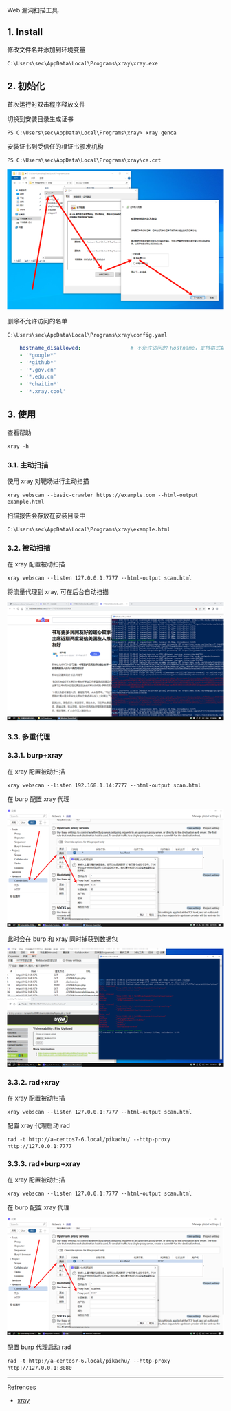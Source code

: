 Web 漏洞扫描工具.

## 1. Install

修改文件名并添加到环境变量

```
C:\Users\sec\AppData\Local\Programs\xray\xray.exe
```

## 2. 初始化

首次运行时双击程序释放文件

切换到安装目录生成证书

```
PS C:\Users\sec\AppData\Local\Programs\xray> xray genca
```

安装证书到受信任的根证书颁发机构

```
PS C:\Users\sec\AppData\Local\Programs\xray\ca.crt
```

![安装证书到受信任的根证书颁发机构](./../../../images/xray/%E5%AE%89%E8%A3%85%E8%AF%81%E4%B9%A6%E5%88%B0%E5%8F%97%E4%BF%A1%E4%BB%BB%E7%9A%84%E6%A0%B9%E8%AF%81%E4%B9%A6%E9%A2%81%E5%8F%91%E6%9C%BA%E6%9E%84.png)

删除不允许访问的名单

```
C:\Users\sec\AppData\Local\Programs\xray\config.yaml
```

```yaml
    hostname_disallowed:                # 不允许访问的 Hostname，支持格式如 t.com、*.t.com、1.1.1.1、1.1.1.1/24、1.1-4.1.1-8
    - '*google*'
    - '*github*'
    - '*.gov.cn'
    - '*.edu.cn'
    - '*chaitin*'
    - '*.xray.cool'
```

## 3. 使用

查看帮助

```
xray -h
```

### 3.1. 主动扫描

使用 xray 对靶场进行主动扫描

```
xray webscan --basic-crawler https://example.com --html-output example.html
```

扫描报告会存放在安装目录中

```
C:\Users\sec\AppData\Local\Programs\xray\example.html
```

### 3.2. 被动扫描

在 xray 配置被动扫描

```
xray webscan --listen 127.0.0.1:7777 --html-output scan.html
```

将流量代理到 xray, 可在后台自动扫描

![此时浏览网页，xray 会在后台自动扫描](./../../../images/xray/%E6%AD%A4%E6%97%B6%E6%B5%8F%E8%A7%88%E7%BD%91%E9%A1%B5%EF%BC%8Cxray%20%E4%BC%9A%E5%9C%A8%E5%90%8E%E5%8F%B0%E8%87%AA%E5%8A%A8%E6%89%AB%E6%8F%8F.png)

### 3.3. 多重代理

### 3.3.1. burp+xray

在 xray 配置被动扫描

```
xray webscan --listen 192.168.1.14:7777 --html-output scan.html
```

在 burp 配置 xray 代理

![在 burp 配置 xray 代理](./../../../images/xray/%E5%9C%A8%20burp%20%E9%85%8D%E7%BD%AE%20xray%20%E4%BB%A3%E7%90%86.png)

此时会在 burp 和 xray 同时捕获到数据包

![此时会在 burp 和 xray 同时捕获到数据包](./../../../images/xray/%E6%AD%A4%E6%97%B6%E4%BC%9A%E5%9C%A8%20burp%20%E5%92%8C%20xray%20%E5%90%8C%E6%97%B6%E6%8D%95%E8%8E%B7%E5%88%B0%E6%95%B0%E6%8D%AE%E5%8C%85.png)

### 3.3.2. rad+xray

在 xray 配置被动扫描

```
xray webscan --listen 127.0.0.1:7777 --html-output scan.html
```

配置 xray 代理启动 rad

```
rad -t http://a-centos7-6.local/pikachu/ --http-proxy http://127.0.0.1:7777
```

### 3.3.3. rad+burp+xray

在 xray 配置被动扫描

```
xray webscan --listen 127.0.0.1:7777 --html-output scan.html
```

在 burp 配置 xray 代理

![在 burp 配置 xray 代理](./../../../images/xray/%E5%9C%A8%20burp%20%E9%85%8D%E7%BD%AE%20xray%20%E4%BB%A3%E7%90%86.png)

配置 burp 代理启动 rad

```
rad -t http://a-centos7-6.local/pikachu/ --http-proxy http://127.0.0.1:8080
```

---

Refrences

- [xray](https://xray.cool/)
